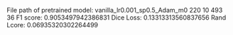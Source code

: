 File path of pretrained model: vanilla_lr0.001_sp0.5_Adam_m0
220 10 493 36
F1 score: 0.9053497942386831
Dice Loss: 0.13313313560837656
Rand Lcore: 0.06935320302264499
